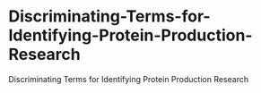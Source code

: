 # Discriminating-Terms-for-Identifying-Protein-Production-Research
Discriminating Terms for Identifying Protein Production Research
